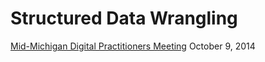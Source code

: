 Structured Data Wrangling
=========================

[Mid-Michigan Digital Practitioners Meeting](http://archives.msu.edu/about/conferences.php?about_conferences)
October 9, 2014
